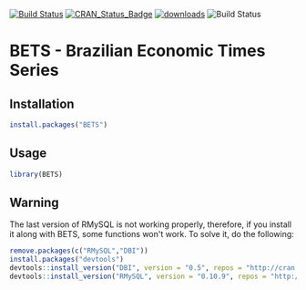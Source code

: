 [![Build Status](https://travis-ci.org/pedrocostaferreira/BETS.svg?branch=master)](https://travis-ci.org/pedrocostaferreira/BETS) [![CRAN_Status_Badge](http://www.r-pkg.org/badges/version/BETS)](https://CRAN.R-project.org/package=BETS) [![downloads](http://cranlogs.r-pkg.org/badges/BETS)](http://cran.rstudio.com/web/packages/BETS/index.html)
![Build Status](https://ci.appveyor.com/api/projects/status/github/pedrocostaferreira/BETS?branch=master&svg=true)

# BETS - Brazilian Economic Times Series

## Installation

```R
install.packages("BETS") 
```
## Usage

```R
library(BETS)
```
## Warning

The last version of RMySQL is not working properly, therefore, if you install it along with BETS, some functions won't work. To solve it, do the following:

```R
remove.packages(c("RMySQL","DBI"))
install.packages("devtools")
devtools::install_version("DBI", version = "0.5", repos = "http://cran.us.r-project.org")
devtools::install_version("RMySQL", version = "0.10.9", repos = "http://cran.us.r-project.org") 
```

